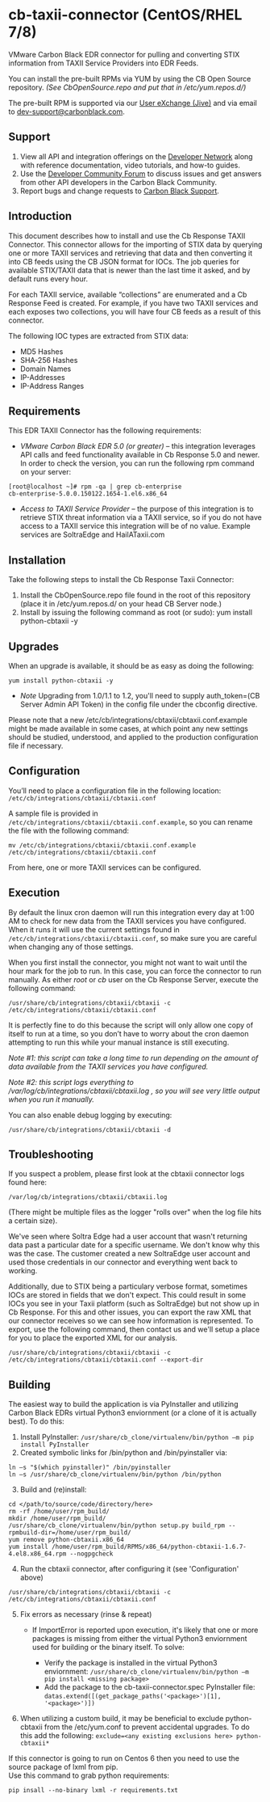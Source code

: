 # cb-taxii-connector (CentOS/RHEL 7/8)

VMware Carbon Black EDR connector for pulling and converting STIX information from TAXII Service Providers into EDR Feeds.

You can install the pre-built RPMs via YUM by using the CB Open Source repository.
*(See CbOpenSource.repo and put that in /etc/yum.repos.d/)*

The pre-built RPM is supported via our [User eXchange (Jive)](https://community.carbonblack.com/community/developer-relations) 
and via email to dev-support@carbonblack.com.  


## Support

1. View all API and integration offerings on the [Developer Network](https://developer.carbonblack.com/) along with reference documentation, video tutorials, and how-to guides.
2. Use the [Developer Community Forum](https://community.carbonblack.com/t5/Developer-Relations/bd-p/developer-relations) to discuss issues and get answers from other API developers in the Carbon Black Community.
3. Report bugs and change requests to [Carbon Black Support](http://carbonblack.com/resources/support/).


## Introduction

This document describes how to install and use the Cb Response TAXII Connector. This connector allows for the importing of STIX data by querying one or more TAXII services and retrieving that data and then converting it into CB feeds using the CB JSON format for IOCs. The job queries for available STIX/TAXII data that is newer than the last time it asked, and by default runs every hour.

For each TAXII service, available “collections” are enumerated and a Cb Response Feed is created. For example, if you have two TAXII services and each exposes two collections, you will have four CB feeds as a result of this connector.

The following IOC types are extracted from STIX data:

* MD5 Hashes
* SHA-256 Hashes
* Domain Names
* IP-Addresses
* IP-Address Ranges


## Requirements

This EDR TAXII Connector has the following requirements:

* *VMware Carbon Black EDR 5.0 (or greater)* – this integration leverages API calls and feed functionality available in Cb Response 5.0 and newer.  In order to check the version, you can run the following rpm command on your server:

```
[root@localhost ~]# rpm -qa | grep cb-enterprise
cb-enterprise-5.0.0.150122.1654-1.el6.x86_64
```

* *Access to TAXII Service Provider* – the purpose of this integration is to retrieve STIX threat information via a TAXII service, so if you do not have access to a TAXII service this integration will be of no value. Example services are SoltraEdge and HailATaxii.com


## Installation

Take the following steps to install the Cb Response Taxii Connector:

1. Install the CbOpenSource.repo file found in the root of this repository (place it in /etc/yum.repos.d/ on your head CB Server node.)
2. Install by issuing the following command as root (or sudo): yum install python-cbtaxii -y


## Upgrades

When an upgrade is available, it should be as easy as doing the following:

    yum install python-cbtaxii -y

* *Note* Upgrading from 1.0/1.1 to 1.2, you'll need to supply auth_token=(CB Server Admin API Token) in the config file under the cbconfig directive.

Please note that a new /etc/cb/integrations/cbtaxii/cbtaxii.conf.example might be made available in some cases, at which point any new settings should be studied, understood, and applied to the production configuration file if necessary.


## Configuration

You’ll need to place a configuration file in the following location:
`/etc/cb/integrations/cbtaxii/cbtaxii.conf`

A sample file is provided in `/etc/cb/integrations/cbtaxii/cbtaxii.conf.example`, so you can rename the file with the following command:
```
mv /etc/cb/integrations/cbtaxii/cbtaxii.conf.example /etc/cb/integrations/cbtaxii/cbtaxii.conf
```

From here, one or more TAXII services can be configured.


## Execution

By default the linux cron daemon will run this integration every day at 1:00 AM to check for new data from the TAXII services you 
have configured. When it runs it will use the current settings found in `/etc/cb/integrations/cbtaxii/cbtaxii.conf`, 
so make sure you are careful when changing any of those settings.

When you first install the connector, you might not want to wait until the hour mark for the job to run. In this case, 
you can force the connector to run manually. As either *root* or *cb* user on the Cb Response Server, execute the 
following command:

```
/usr/share/cb/integrations/cbtaxii/cbtaxii -c /etc/cb/integrations/cbtaxii/cbtaxii.conf
```

It is perfectly fine to do this because the script will only allow one copy of itself to run at a time, so you don’t 
have to worry about the cron daemon attempting to run this while your manual instance is still executing.

*Note #1: this script can take a long time to run depending on the amount of data available from the TAXII services you 
have configured.*

*Note #2: this script logs everything to /var/log/cb/integrations/cbtaxii/cbtaxii.log , so you will see very little 
output when you run it manually.*


You can also enable debug logging by executing:

```
/usr/share/cb/integrations/cbtaxii/cbtaxii -d 
```


## Troubleshooting

If you suspect a problem, please first look at the cbtaxii connector logs found here:

`/var/log/cb/integrations/cbtaxii/cbtaxii.log`

(There might be multiple files as the logger "rolls over" when the log file hits a certain size).


We've seen where Soltra Edge had a user account that wasn't returning data past a particular date for a specific username.  We don't know why this was the case.  The customer created a new SoltraEdge user account and used those credentials in our connector and everything went back to working.

Additionally, due to STIX being a particulary verbose format, sometimes IOCs are stored in fields that we don't expect.  This could result in some IOCs you see in your Taxii platform (such as SoltraEdge) but not show up in Cb Response.  For this and other issues, you can export the raw XML that our connector receives so we can see how information is represented.  To export, use the following command, then contact us and we'll setup a place for you to place the exported XML for our analysis.

```
/usr/share/cb/integrations/cbtaxii/cbtaxii -c /etc/cb/integrations/cbtaxii/cbtaxii.conf --export-dir
```

## Building

The easiest way to build the application is via PyInstaller and utilizing Carbon Black EDRs virtual Python3 enviornment (or a clone of it is actually best).
To do this:

1. Install PyInstaller: ```/usr/share/cb_clone/virtualenv/bin/python –m pip install PyInstaller```
2. Created symbolic links for /bin/python and /bin/pyinstaller via:
```
ln –s "$(which pyinstaller)" /bin/pyinstaller
ln –s /usr/share/cb_clone/virtualenv/bin/python /bin/python
```
3. Build and (re)install:
```
cd </path/to/source/code/directory/here>
rm -rf /home/user/rpm_build/
mkdir /home/user/rpm_build/
/usr/share/cb_clone/virtualenv/bin/python setup.py build_rpm --rpmbuild-dir=/home/user/rpm_build/
yum remove python-cbtaxii.x86_64
yum install /home/user/rpm_build/RPMS/x86_64/python-cbtaxii-1.6.7-4.el8.x86_64.rpm --nogpgcheck
```
4. Run the cbtaxii connector, after configuring it (see 'Configuration' above)
```
/usr/share/cb/integrations/cbtaxii/cbtaxii -c /etc/cb/integrations/cbtaxii/cbtaxii.conf
```
5. Fix errors as necessary (rinse & repeat)
	* If ImportError is reported upon execution, it's likely that one or more packages is missing from either the virtual Python3 enviornment used for building or the binary itself. To solve:

	   	* Verify the package is installed in the virtual Python3 enviornment:
	   		```/usr/share/cb_clone/virtualenv/bin/python –m pip install <missing package>```
	   	* Add the package to the cb-taxii-connector.spec PyInstaller file:
	   		```datas.extend([(get_package_paths('<package>')[1], '<package>')])```

	
6. When utilizing a custom build, it may be beneficial to exclude python-cbtaxii from the /etc/yum.conf to prevent accidental upgrades. To do this add the following:
```exclude=<any existing exclusions here> python-cbtaxii*```


If this connector is going to run on Centos 6 then you need to use the source package of lxml from pip.  
Use this command to grab python requirements:
```
pip insall --no-binary lxml -r requirements.txt
```
